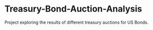 # Treasury-Bond-Auction-Analysis
Project exploring the results of different treasury auctions for US Bonds. 
